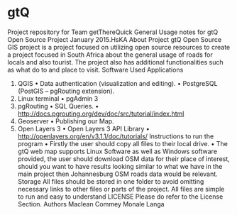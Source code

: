 # gtQ
Project repository for Team getThereQuick
General Usage notes for gtQ Open Source Project January 2015.HsKA
About Project
gtQ Open Source GIS project is a project focused on utilizing open source resources to create a project  focused in South Africa about the general usage of roads for locals and also tourist. The project also has additional functionalities such as what do to and place to visit.
Software Used
Applications
1.	QGIS
•	Data authentication (visualization and editing).
•	PostgreSQL (PostGIS – pgRouting extension).
2.	Linux terminal
•	pgAdmin 3
3.	pgRouting
•	SQL Queries.
•	http://docs.pgrouting.org/dev/doc/src/tutorial/index.html
4.	Geoserver
•	Publishing our Map.
5.	Open Layers 3
•	Open Layers 3 API Library
•	http://openlayers.org/en/v3.1.1/doc/tutorials/
Instructions to run the program
•	Firstly the user should copy all files to their local drive.
•	The gtQ web map supports Linux Software as well as Windows software provided, the user should download OSM data for their place of interest, should you want to have results looking similar to what we have in the main project then Johannesburg OSM roads data would be relevant.
Storage
All files should be stored in one folder to avoid omitting necessary links to other files or parts of the project.
All files are simple to run and easy to understand
LICENSE
Please do refer to the License Section.
Authors
Maclean Commey
Monale Langa
